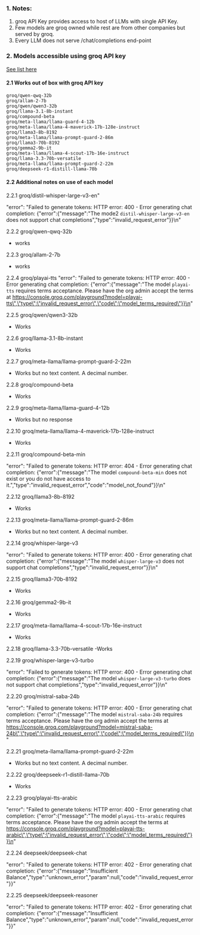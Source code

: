 ### 1. Notes:
1. groq API Key provides access to host of LLMs with single API Key.
2. Few models are groq owned while rest are from other companies but served by groq.
3. Every LLM does not serve /chat/completions end-point

### 2. Models accessible using groq API key
[See list here](./docker-compose/basic/groq-models.md)
#### 2.1 Works out of box with groq API key
```
groq/qwen-qwq-32b
groq/allam-2-7b
groq/qwen/qwen3-32b
groq/llama-3.1-8b-instant
groq/compound-beta
groq/meta-llama/llama-guard-4-12b
groq/meta-llama/llama-4-maverick-17b-128e-instruct
groq/llama3-8b-8192
groq/meta-llama/llama-prompt-guard-2-86m
groq/llama3-70b-8192
groq/gemma2-9b-it
groq/meta-llama/llama-4-scout-17b-16e-instruct
groq/llama-3.3-70b-versatile
groq/meta-llama/llama-prompt-guard-2-22m
groq/deepseek-r1-distill-llama-70b
```
#### 2.2 Additional notes on use of each model

2.2.1 groq/distil-whisper-large-v3-en"

  "error": "Failed to generate tokens: HTTP error: 400 - Error generating chat completion: {\"error\":{\"message\":\"The mode2 `distil-whisper-large-v3-en` does not support chat completions\",\"type\":\"invalid_request_error\"}}\n"

2.2.2 groq/qwen-qwq-32b
- works

2.2.3 groq/allam-2-7b
- works

2.2.4 groq/playai-tts
  "error": "Failed to generate tokens: HTTP error: 400 - Error generating chat completion: {\"error\":{\"message\":\"The model `playai-tts` requires terms acceptance. Please have the org admin accept the terms at https://console.groq.com/playground?model=playai-tts\",\"type\":\"invalid_request_error\",\"code\":\"model_terms_required\"}}\n"

2.2.5 groq/qwen/qwen3-32b
- Works

2.2.6 groq/llama-3.1-8b-instant
- Works

2.2.7 groq/meta-llama/llama-prompt-guard-2-22m
- Works but no text content. A decimal number.

2.2.8 groq/compound-beta
- Works

2.2.9 groq/meta-llama/llama-guard-4-12b
- Works but no response

2.2.10 groq/meta-llama/llama-4-maverick-17b-128e-instruct
- Works

2.2.11 groq/compound-beta-min

  "error": "Failed to generate tokens: HTTP error: 404 - Error generating chat completion: {\"error\":{\"message\":\"The model `compound-beta-min` does not exist or you do not have access to it.\",\"type\":\"invalid_request_error\",\"code\":\"model_not_found\"}}\n"

2.2.12 groq/llama3-8b-8192
- Works

2.2.13 groq/meta-llama/llama-prompt-guard-2-86m
- Works but no text content. A decimal number.

2.2.14 groq/whisper-large-v3

  "error": "Failed to generate tokens: HTTP error: 400 - Error generating chat completion: {\"error\":{\"message\":\"The model `whisper-large-v3` does not support chat completions\",\"type\":\"invalid_request_error\"}}\n"

2.2.15 groq/llama3-70b-8192
- Works

2.2.16 groq/gemma2-9b-it
- Works

2.2.17 groq/meta-llama/llama-4-scout-17b-16e-instruct
- Works

2.2.18 groq/llama-3.3-70b-versatile
-Works

2.2.19 groq/whisper-large-v3-turbo

  "error": "Failed to generate tokens: HTTP error: 400 - Error generating chat completion: {\"error\":{\"message\":\"The model `whisper-large-v3-turbo` does not support chat completions\",\"type\":\"invalid_request_error\"}}\n"

2.2.20 groq/mistral-saba-24b

  "error": "Failed to generate tokens: HTTP error: 400 - Error generating chat completion: {\"error\":{\"message\":\"The model `mistral-saba-24b` requires terms acceptance. Please have the org admin accept the terms at https://console.groq.com/playground?model=mistral-saba-24b\",\"type\":\"invalid_request_error\",\"code\":\"model_terms_required\"}}\n"

2.2.21 groq/meta-llama/llama-prompt-guard-2-22m
- Works but no text content. A decimal number.

2.2.22 groq/deepseek-r1-distill-llama-70b
- Works

2.2.23 groq/playai-tts-arabic

  "error": "Failed to generate tokens: HTTP error: 400 - Error generating chat completion: {\"error\":{\"message\":\"The model `playai-tts-arabic` requires terms acceptance. Please have the org admin accept the terms at https://console.groq.com/playground?model=playai-tts-arabic\",\"type\":\"invalid_request_error\",\"code\":\"model_terms_required\"}}\n"

2.2.24 deepseek/deepseek-chat

  "error": "Failed to generate tokens: HTTP error: 402 - Error generating chat completion: {\"error\":{\"message\":\"Insufficient Balance\",\"type\":\"unknown_error\",\"param\":null,\"code\":\"invalid_request_error\"}}"

2.2.25 deepseek/deepseek-reasoner

  "error": "Failed to generate tokens: HTTP error: 402 - Error generating chat completion: {\"error\":{\"message\":\"Insufficient Balance\",\"type\":\"unknown_error\",\"param\":null,\"code\":\"invalid_request_error\"}}"
  
